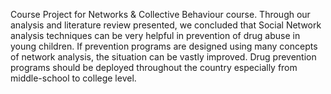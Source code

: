 Course Project for Networks & Collective Behaviour course. 
Through our analysis and literature review presented, we concluded that
Social Network analysis techniques can be very helpful in prevention of drug abuse in young
children. If prevention programs are designed using many concepts of network
analysis, the situation can be vastly improved. Drug prevention programs should
be deployed throughout the country especially from middle-school to college
level.
